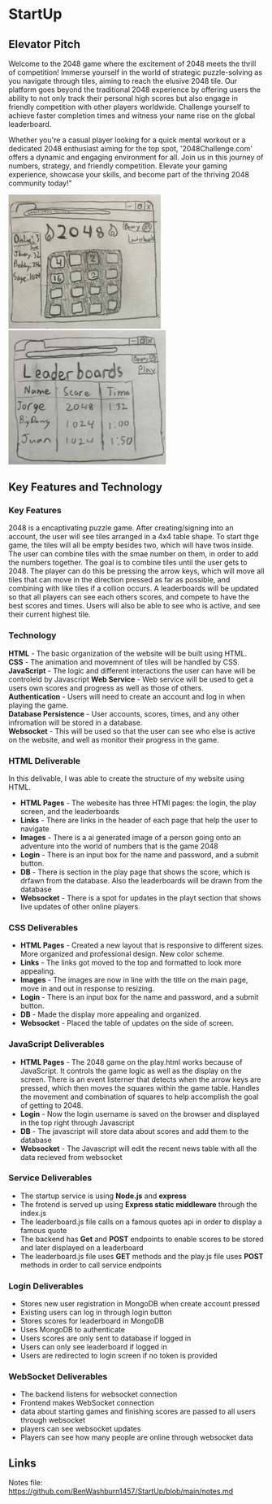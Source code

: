 # StartUp

## Elevator Pitch

Welcome to the 2048 game where the excitement of 2048 meets the thrill of competition! Immerse yourself in the world of strategic puzzle-solving as you navigate through tiles, aiming to reach the elusive 2048 tile. Our platform goes beyond the traditional 2048 experience by offering users the ability to not only track their personal high scores but also engage in friendly competition with other players worldwide. Challenge yourself to achieve faster completion times and witness your name rise on the global leaderboard.

Whether you're a casual player looking for a quick mental workout or a dedicated 2048 enthusiast aiming for the top spot, '2048Challenge.com' offers a dynamic and engaging environment for all. Join us in this journey of numbers, strategy, and friendly competition. Elevate your gaming experience, showcase your skills, and become part of the thriving 2048 community today!"

<img src="/Mainscreen_Diagram.jpg" width="300">  <img src="/Leaderboard_Diagram.jpg" width="310">
## Key Features and Technology
### Key Features
2048 is a encaptivating puzzle game. After creating/signing into an account, the user will see tiles arranged in a 4x4 table shape. To start thge game, the tiles will all be empty besides two, which will have twos inside. The user can combine tiles with the smae number on them, in order to add the numbers together. The goal is to combine tiles until the user gets to 2048. The player can do this be pressing the arrow keys, which will move all tiles that can move in the direction pressed as far as possible, and combining  with like tiles if a collion occurs. A leaderboards will be updated so that all players can see each others scores, and compete to have the best scores and times. Users will also be able to see who is active, and see their current highest tile.
### Technology  
**HTML** - The basic organization of the website will be built using HTML.  
**CSS** - The animation and movemnent of tiles will be handled by CSS. 
**JavaScript** - The logic and different interactions the user can have will be controleld by Javascript
**Web Service** - Web service will be used to get a users own scores and progress as well as those of others.  
**Authentication** - Users will need to create an account and log in when playing the game.  
**Database Persistence** - User accounts, scores, times, and any other infromation will be stored in a database.  
**Websocket** - This will be used so that the user can see who else is active on the website, and well as monitor their progress in the game.  

### HTML Deliverable
In this delivable, I was able to create the structure of my website using HTML.
+ **HTML Pages** - The webesite has three HTMl pages: the login, the play screen, and the leaderboards
+ **Links** - There are links in the header of each page that help the user to navigate
+ **Images** - There is a ai generated image of a person going onto an adventure into the world of numbers that is the game 2048
+ **Login** - There is an input box for the name and password, and a submit button.
+ **DB** - There is section in the play page that shows the score, which is drfawn from the database. Also the leaderboards will be drawn from the database
+ **Websocket** - There is a spot for updates in the playt section that shows live updates of other online players.

### CSS Deliverables
+ **HTML Pages** - Created a new layout that is responsive to different sizes. More organized and professional design. New color scheme.
+ **Links** - The links got moved to the top and formatted to look more appealing.
+ **Images** - The images are now in line with the title on the main page, move in and out in response to resizing.
+ **Login** - There is an input box for the name and password, and a submit button.
+ **DB** - Made the display more appealing and organized.
+ **Websocket** - Placed the table of updates on the side of screen.

### JavaScript Deliverables
+ **HTML Pages** - The 2048 game on the play.html works because of JavaScript. It controls the game logic as well as the display on the screen. There is an event listerner that detects when the arrow keys are pressed, which then moves the squares within the game table. Handles the movement and combination of squares to help accomplish the goal of getting to 2048.
+ **Login** - Now the login username is saved on the browser and displayed in the top right through Javascript
+ **DB** - The javascript will store data about scores and add them to the database
+ **Websocket** - The Javascript will edit the recent news table with all the data recieved from websocket

### Service Deliverables
+ The startup service is using **Node.js** and **express**
+ The frotend is served up using **Express static middleware** through the index.js
+ The leaderboard.js file calls on a famous quotes api in order to display a famous quote
+ The backend has **Get** and **POST** endpoints to enable scores to be stored and later displayed on a leaderboard
+ The leaderboard.js file uses **GET** methods and the play.js file uses **POST** methods in order to call service endpoints

### Login Deliverables
+ Stores new user registration in MongoDB when create account pressed
+ Existing users can log in through login button
+ Stores scores for leaderboard in MongoDB
+ Uses MongoDB to authenticate
+ Users scores are only sent to database if logged in
+ Users can only see leaderboard if logged in
+ Users are redirected to login screen if no token is provided

### WebSocket Deliverables
+ The backend listens for websocket connection
+ Frontend makes WebSocket connection
+ data about starting games and finishing scores are passed to all users through websocket
+ players can see websocket updates
+ Players can see how many people are online through websocket data

## Links
Notes file: https://github.com/BenWashburn1457/StartUp/blob/main/notes.md
